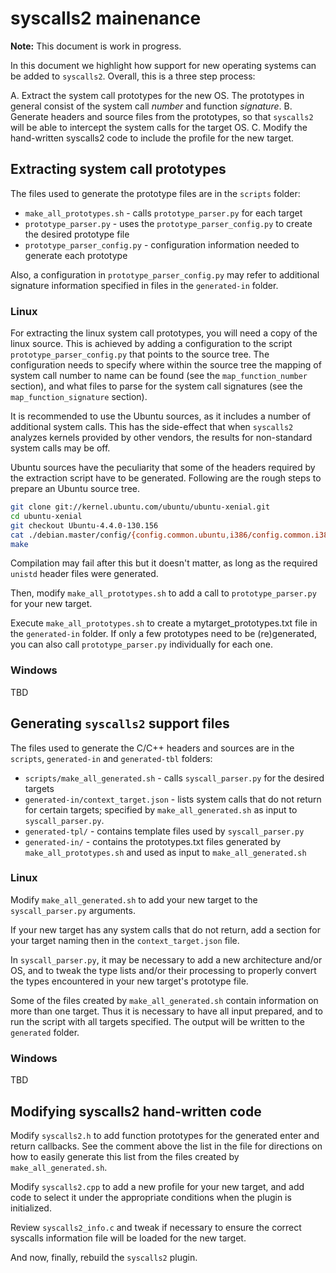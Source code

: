 # syscalls2 mainenance

**Note:** This document is work in progress.

In this document we highlight how support for new operating systems can be added to `syscalls2`. Overall, this is a three step process:

A. Extract the system call prototypes for the new OS. The prototypes in general consist of the system call *number* and function *signature*.
B. Generate headers and source files from the prototypes, so that `syscalls2` will be able to intercept the system calls for the target OS.
C. Modify the hand-written syscalls2 code to include the profile for the new target.

## Extracting system call prototypes

The files used to generate the prototype files are in the `scripts` folder:

- `make_all_prototypes.sh` - calls `prototype_parser.py` for each target
- `prototype_parser.py` - uses the `prototype_parser_config.py` to create the desired prototype file
- `prototype_parser_config.py` - configuration information needed to generate each prototype

Also, a configuration in `prototype_parser_config.py` may refer to additional signature information specified in files in the `generated-in` folder.

### Linux
For extracting the linux system call prototypes, you will need a copy of the linux source.  This is achieved by adding a configuration to the script `prototype_parser_config.py` that points to the source tree.  The configuration needs to specify where within the source tree the mapping of system call number to name can be found (see the `map_function_number` section), and what files to parse for the system call signatures (see the `map_function_signature` section).

It is recommended to use the Ubuntu sources, as it includes a number of additional system calls. This has the side-effect that when `syscalls2` analyzes kernels provided by other vendors, the results for non-standard system calls may be off.

Ubuntu sources have the peculiarity that some of the headers required by the extraction script have to be generated. Following are the rough steps to prepare an Ubuntu source tree.

```sh
git clone git://kernel.ubuntu.com/ubuntu/ubuntu-xenial.git
cd ubuntu-xenial
git checkout Ubuntu-4.4.0-130.156
cat ./debian.master/config/{config.common.ubuntu,i386/config.common.i386,i386/config.flavour.generic} > .config
make
```

Compilation may fail after this but it doesn't matter, as long as the required `unistd` header files were generated.

Then, modify `make_all_prototypes.sh` to add a call to `prototype_parser.py` for your new target.

Execute `make_all_prototypes.sh` to create a mytarget_prototypes.txt file in the `generated-in` folder.  If only a few prototypes need to be (re)generated, you can also call `prototype_parser.py` individually for each one. 

### Windows
TBD

## Generating `syscalls2` support files

The files used to generate the C/C++ headers and sources are in the `scripts`, `generated-in` and `generated-tbl` folders:

- `scripts/make_all_generated.sh` - calls `syscall_parser.py` for the desired targets
- `generated-in/context_target.json` - lists system calls that do not return for certain targets; specified by `make_all_generated.sh` as input to `syscall_parser.py`.
- `generated-tpl/` - contains template files used by `syscall_parser.py`
- `generated-in/` - contains the prototypes.txt files generated by `make_all_prototypes.sh` and used as input to `make_all_generated.sh`

### Linux
Modify `make_all_generated.sh` to add your new target to the `syscall_parser.py` arguments.

If your new target has any system calls that do not return, add a section for your target naming then in the `context_target.json` file.

In `syscall_parser.py`, it may be necessary to add a new architecture and/or OS, and to tweak the type lists and/or their processing to properly convert the types encountered in your new target's prototype file.

Some of the files created by `make_all_generated.sh` contain information on more than one target.  Thus it is necessary to have all input prepared, and to run the script with all targets specified.  The output will be written to the `generated` folder.

### Windows
TBD

## Modifying syscalls2 hand-written code

Modify `syscalls2.h` to add function prototypes for the generated enter and return callbacks.  See the comment above the list in the file for directions on how to easily generate this list from the files created by `make_all_generated.sh`.

Modify `syscalls2.cpp` to add a new profile for your new target, and add code to select it under the appropriate conditions when the plugin is initialized.

Review `syscalls2_info.c` and tweak if necessary to ensure the correct syscalls information file will be loaded for the new target.

And now, finally, rebuild the `syscalls2` plugin.
